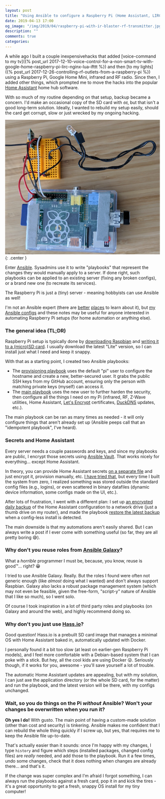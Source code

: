 ```yaml
---
layout: post
title: "Using Ansible to configure a Raspberry Pi (Home Assistant, LIRC, 433Utils, Z-Wave, etc.)"
date: 2019-04-13 17:00
og_image: "/img/2019/04/raspberry-pi-with-ir-blaster-rf-transmitter.jpg"
description: ""
comments: true
categories:
---
```


A while ago I built a couple inexpensivehacks that added [voice-command to my tv]({% post_url 2017-12-10-voice-control-for-a-non-smart-tv-with-google-home-raspberry-pi-lirc-nginx-lua-ifttt %}) and then [to my lights]({% post_url 2017-12-26-controlling-rf-outlets-from-a-raspberry-pi %}) using a Raspberry Pi, Google Home Mini, infrared and RF radio. Since then, I added other things, which prompted me to move the hacks into the popular [Home Assistant](https://www.home-assistant.io/) home hub software.

With so much of my routine depending on that setup, backup became a concern. I'd make an occasional copy of the SD card with `dd`, but that isn't a good long-term solution. Ideally, I wanted to rebuild my setup easily, should the card get corrupt, slow or just wrecked by my ongoing hacking.

![](/img/2019/04/raspberry-pi-with-ir-blaster-rf-transmitter.jpg){: .center }

Enter [Ansible](https://github.com/ansible/ansible). Sysadmins use it to write "playbooks" that represent the changes they would manually apply to a server. If done right, such playbooks can be applied to an existing server (fixing any broken configs), or a brand new one (to recreate its services).

The Raspberry Pi is just a (tiny) server - meaning hobbyists can use Ansible as well!

I'm not an Ansible expert (there are [better](https://www.packtpub.com/books/info/authors/jesse-keating) [places](https://www.ansiblefordevops.com/) to learn about it), but [my Ansible configs](https://github.com/chesterbr/chester-ansible-configs#home-automation-raspberry-pi) and these notes may be useful for anyone interested in automating Raspberry Pi setups (for home automation or anything else).

<!--more-->

### The general idea (TL;DR)

Raspberry Pi setup is typically done by [downloading Raspbian](https://www.raspberrypi.org/downloads/raspbian/) and [writing it to a (micro)SD card](https://www.balena.io/etcher/). I usually download the latest "Lite" version, so I can install just what I need and keep it snappy.

With that as a starting point, I created two Ansible playbooks:

- The [provisioning playbook](https://github.com/chesterbr/chester-ansible-configs/blob/master/rpi_provisioning.yml) uses the default "pi" user to configure the hostname and create a new, better-secured user. It grabs the public SSH keys from my GitHub account, ensuring only the person with matching private keys (myself) can access it.
- The [main playbook](https://github.com/chesterbr/chester-ansible-configs/blob/master/rpi.yml) uses the new user to further harden the security, then configure all the things I need on my Pi (infrared, RF, Z-Wave utilities, Home Assistant, [Let's Encrypt](https://letsencrypt.org/) certificates, [DuckDNS](https://www.duckdns.org/) updates, etc.).

The main playbook can be ran as many times as needed - it will only configure things that aren't already set up (Ansible peeps call that an "idempotent playbook", I've heard).

### Secrets and Home Assistant

Every server needs a couple passwords and keys, and since my playbooks are public, I encrypt those secrets using [Ansible Vault](https://docs.ansible.com/ansible/latest/user_guide/vault.html). That works nicely for everything... except Home Assistant.

In theory, you can provide Home Assistant secrets [on a separate file](https://www.home-assistant.io/docs/configuration/secrets/) and just encrypt it, provision manually, etc. [I have tried that](https://github.com/chesterbr/chester-ansible-configs/blob/f3012060c69a02d895b07fb95a921dc003615ecc/rpi.yml#L230-L244), but every time I built the system from zero, I realized something was stored outside the standard config files (e.g., logins), or even scattered in binary datafiles (dynamic device information, some configs made on the UI, etc.).

After lots of frustration, I went with a different plan: I set up [an encrypted daily backup](https://github.com/chesterbr/chester-ansible-configs/blob/23cbf9fa96f36587ea48155ce77ae13dd6dd795a/templates/ha-backup.sh.j2#L17-L25) of the Home Assistant configuration to a network drive (just a thumb drive on my router), and made the playbook [restore the latest backup](https://github.com/chesterbr/chester-ansible-configs/blob/23cbf9fa96f36587ea48155ce77ae13dd6dd795a/templates/ha-backup.sh.j2#L5-L14) when a config-less install is detected.

The main downside is that my automations aren't easily shared. But I can always write a post if I ever come with something useful (so far, they are all pretty boring 😅).

### Why don't you reuse roles from [Ansible Galaxy](https://galaxy.ansible.com/)?

What a _horrible_ programmer I must be, because, you know, reuse is good™️... right? 😁

I tried to use Ansible Galaxy. Really. But the roles I found were often not generic enough (like _almost_ doing what I wanted) and don't always support Raspbian. Galaxy also lacks a robust package management system (which may not even be feasible, given the free-form, "script-y" nature of Ansible that I like so much), so I went solo.

Of course I took inspiration in a lot of third party roles and playbooks (on Galaxy and around the web), and highly recommend doing so.

### Why don't you just use [Hass.io](https://www.home-assistant.io/hassio/)?

Good question! Hass.io is a prebuilt SD card image that manages a minimal OS with Home Assistant baked in, automatically updated with Docker.

I personally found it a bit too slow (at least on earlier-gen Raspberry Pi models), and I feel more comfortable with a Debian-based system that I can poke with a stick. But hey, all the cool kids are using Docker 😜. Seriously though, if it works for you, awesome - you'll save yourself a lot of trouble.

The automatic Home Assistant updates are appealing, but with my solution, I can just axe the application directory (or the whole SD card, for the matter) and run the playbook, and the latest version will be there, with my configs unchanged.

### Wait, so you do things on the Pi _without_ Ansible? Won't your changes be overwritten when you run it?

**Oh yes I do!** With gusto. The main point of having a custom-made solution (other than cost and security) is tinkering. Ansible makes me confident that I can rebuild the whole thing quickly if I screw up, but yes, that requires me to keep the Ansible file up-to-date.

That's actually easier than it sounds: once I'm happy with my changes, I type `history` and figure which steps (installed packages, changed config files) are _really_ needed, and add those to the playbook. Run it a few times, undo some changes, check that it does nothing when changes are already there... and that's it.

If the change was super complex and I'm afraid I forgot something, I can always run the playbooks against a fresh card, pop it in and kick the tires - it's a great opportunity to get a fresh, snappy OS install for my tiny computer!
